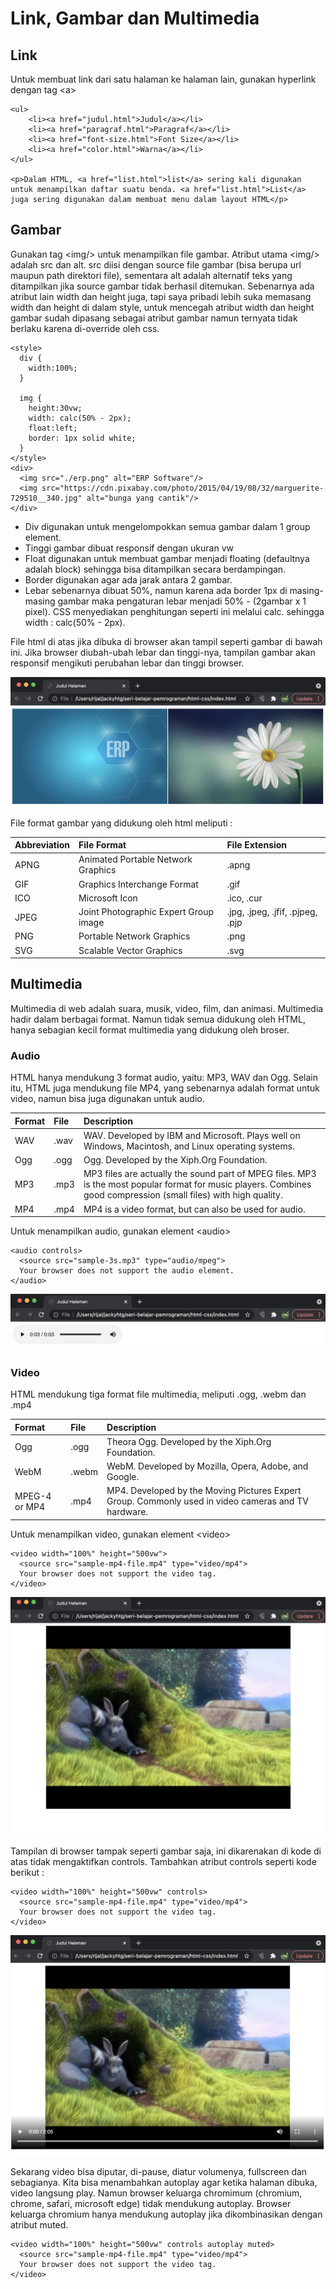 # Link, Gambar dan Multimedia

## Link

Untuk membuat link dari satu halaman ke halaman lain, gunakan hyperlink dengan tag &lt;a&gt;

```markup
<ul>
    <li><a href="judul.html">Judul</a></li>
    <li><a href="paragraf.html">Paragraf</a></li>
    <li><a href="font-size.html">Font Size</a></li>
    <li><a href="color.html">Warna</a></li>
</ul>

<p>Dalam HTML, <a href="list.html">list</a> sering kali digunakan untuk menampilkan daftar suatu benda. <a href="list.html">List</a> juga sering digunakan dalam membuat menu dalam layout HTML</p>
```

## Gambar

Gunakan tag &lt;img/&gt; untuk menampilkan file gambar. Atribut utama &lt;img/&gt; adalah src dan alt. src diisi dengan source file gambar \(bisa berupa url maupun path direktori file\), sementara alt adalah alternatif teks yang ditampilkan jika source gambar tidak berhasil ditemukan. Sebenarnya ada atribut lain width dan height juga, tapi saya pribadi lebih suka memasang width dan height di dalam style, untuk mencegah atribut width dan height gambar sudah dipasang sebagai atribut gambar namun ternyata tidak berlaku karena di-override oleh css.

```markup
<style>
  div {
    width:100%;
  }

  img {
    height:30vw;
    width: calc(50% - 2px);
    float:left;
    border: 1px solid white;
  }
</style>
<div>
  <img src="./erp.png" alt="ERP Software"/>
  <img src="https://cdn.pixabay.com/photo/2015/04/19/08/32/marguerite-729510__340.jpg" alt="bunga yang cantik"/>
</div>
```

* Div digunakan untuk mengelompokkan semua gambar dalam 1 group element.
* Tinggi gambar dibuat responsif dengan ukuran vw
* Float digunakan untuk membuat gambar menjadi floating \(defaultnya adalah block\) sehingga bisa ditampilkan secara berdampingan.
* Border digunakan agar ada jarak antara 2 gambar.
* Lebar sebenarnya dibuat 50%, namun karena ada border 1px di masing-masing gambar maka pengaturan lebar menjadi 50% - \(2gambar x 1 pixel\). CSS menyediakan penghitungan seperti ini melalui calc. sehingga width : calc\(50% - 2px\).  

File html di atas jika dibuka di browser akan tampil seperti gambar di bawah ini. Jika browser diubah-ubah lebar dan tinggi-nya, tampilan gambar akan responsif mengikuti perubahan lebar dan tinggi browser.

![](../.gitbook/assets/screen-shot-2021-08-01-at-10.51.56.png)

File format gambar yang didukung oleh html meliputi :

| Abbreviation | File Format | File Extension |
| :--- | :--- | :--- |
| APNG | Animated Portable Network Graphics | .apng |
| GIF | Graphics Interchange Format | .gif |
| ICO | Microsoft Icon | .ico, .cur |
| JPEG | Joint Photographic Expert Group image | .jpg, .jpeg, .jfif, .pjpeg, .pjp |
| PNG | Portable Network Graphics | .png |
| SVG | Scalable Vector Graphics | .svg |

## Multimedia

Multimedia di web adalah suara, musik, video, film, dan animasi. Multimedia hadir dalam berbagai format. Namun tidak semua didukung oleh HTML, hanya sebagian kecil format multimedia yang didukung oleh broser.

### Audio

HTML hanya mendukung 3 format audio, yaitu: MP3, WAV dan Ogg. Selain itu, HTML juga mendukung file MP4, yang sebenarnya adalah format untuk video, namun bisa juga digunakan untuk audio.

| Format | File | Description |
| :--- | :--- | :--- |
| WAV | .wav | WAV. Developed by IBM and Microsoft. Plays well on Windows, Macintosh, and Linux operating systems. |
| Ogg | .ogg | Ogg. Developed by the Xiph.Org Foundation. |
| MP3 | .mp3 | MP3 files are actually the sound part of MPEG files. MP3 is the most popular format for music players. Combines good compression \(small files\) with high quality.  |
| MP4 | .mp4 | MP4 is a video format, but can also be used for audio. |

Untuk menampilkan audio, gunakan element &lt;audio&gt;

```markup
<audio controls>
  <source src="sample-3s.mp3" type="audio/mpeg">
  Your browser does not support the audio element.
</audio>
```

![](../.gitbook/assets/screen-shot-2021-08-01-at-12.21.41.png)

### Video

HTML mendukung tiga format file multimedia, meliputi .ogg, .webm dan .mp4

| Format | File | Description |
| :--- | :--- | :--- |
| Ogg | .ogg | Theora Ogg. Developed by the Xiph.Org Foundation. |
| WebM | .webm | WebM. Developed by Mozilla, Opera, Adobe, and Google. |
| MPEG-4 or MP4 | .mp4 | MP4. Developed by the Moving Pictures Expert Group. Commonly used in video cameras and TV hardware. |

Untuk menampilkan video, gunakan element &lt;video&gt;

```markup
<video width="100%" height="500vw">
  <source src="sample-mp4-file.mp4" type="video/mp4">
  Your browser does not support the video tag.
</video>
```

![](../.gitbook/assets/screen-shot-2021-08-01-at-12.09.42.png)

Tampilan di browser tampak seperti gambar saja, ini dikarenakan di kode di atas tidak mengaktifkan controls. Tambahkan atribut controls seperti kode berikut :

```markup
<video width="100%" height="500vw" controls>
  <source src="sample-mp4-file.mp4" type="video/mp4">
  Your browser does not support the video tag.
</video>
```

![](../.gitbook/assets/screen-shot-2021-08-01-at-12.12.18.png)

Sekarang video bisa diputar, di-pause, diatur volumenya, fullscreen dan sebagianya. Kita bisa menambahkan autoplay agar ketika halaman dibuka, video langsung play. Namun browser keluarga chromimum \(chromium, chrome, safari, microsoft edge\) tidak mendukung autoplay. Browser keluarga chromium hanya mendukung autoplay jika dikombinasikan dengan atribut muted.

```markup
<video width="100%" height="500vw" controls autoplay muted>
  <source src="sample-mp4-file.mp4" type="video/mp4">
  Your browser does not support the video tag.
</video>
```


